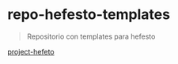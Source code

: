 # repo-hefesto-templates

> Repositorio con templates para hefesto

[project-hefeto](https://github.com/brianwolf/repo-hefesto)
